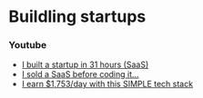 # Buildling startups

### Youtube
- [I built a startup in 31 hours (SaaS)](https://www.youtube.com/watch?v=1CDBbEVBtBU)
- [I sold a SaaS before coding it...](https://www.youtube.com/watch?v=qj6Hy1u05NU)
- [I earn $1,753/day with this SIMPLE tech stack](https://www.youtube.com/watch?v=b_ANHgTHNSI)
